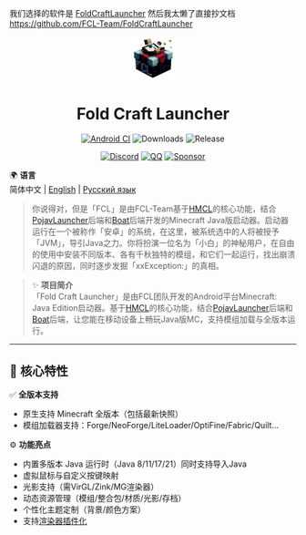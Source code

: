 我们选择的软件是
[FoldCraftLauncher](https://github.com/FCL-Team/FoldCraftLauncher)
然后我太懒了直接抄文档
https://github.com/FCL-Team/FoldCraftLauncher

<div align="center">
    <img width="75" src=".\img_app.png"></img>
</div>

<h1 align="center">Fold Craft Launcher</h1>

<div align="center">

[![Android CI](https://github.com/FCL-Team/FoldCraftLauncher/actions/workflows/main.yml/badge.svg)](https://github.com/FCL-Team/FoldCraftLauncher/actions/workflows/main.yml)
![Downloads](https://img.shields.io/github/downloads/FCL-Team/FoldCraftLauncher/total?style=flat-square&color=f18cb9)
![Release](https://img.shields.io/github/v/release/FCL-Team/FoldCraftLauncher?style=flat-square&color=f18cb9)

[![Discord](https://img.shields.io/badge/Discord-red?logo=discord&logoColor=white)](https://discord.gg/ffhvuXTwyV)
[![QQ](https://img.shields.io/badge/QQ-green)](http://qm.qq.com/cgi-bin/qm/qr?_wv=1027&k=LwxydGEvBZJnn09sXOjkQo9tuuLcYwx5&authKey=seyY5pPUCIHMWS5FqVryq926T0G2GarSXetpxxV9DJxBVt%2FPcg1vxN%2F%2FXpsCowyk&noverify=0&group_code=762054349)
[![Sponsor](https://img.shields.io/badge/sponsor-blue?logo=GitHub-Sponsors)](https://afdian.com/@tungs)

</div>

🌍 **语言**  
简体中文 | [English](./README_EN.md) | [Русский язык](./README_RU.md)

> 你说得对，但是「FCL」是由FCL-Team基于[HMCL](https://github.com/HMCL-dev/HMCL)的核心功能，结合[PojavLauncher](https://github.com/PojavLauncherTeam/PojavLauncher)后端和[Boat](https://github.com/AOF-Dev/Boat)后端开发的Minecraft Java版启动器。启动器运行在一个被称作「安卓」的系统，在这里，被系统选中的人将被授予「JVM」，导引Java之力。你将扮演一位名为「小白」的神秘用户，在自由的使用中安装不同版本、各有千秋独特的模组，和它们一起运行，找出崩溃闪退的原因，同时逐步发掘「xxException:」的真相。

> ✨ **项目简介**  
> 「Fold Craft Launcher」是由FCL团队开发的Android平台Minecraft: Java Edition启动器。基于[HMCL](https://github.com/HMCL-dev/HMCL)的核心功能，结合[PojavLauncher](https://github.com/PojavLauncherTeam/PojavLauncher)后端和[Boat](https://github.com/AOF-Dev/Boat)后端，让您能在移动设备上畅玩Java版MC，支持模组加载与全版本运行。

---

## 🚀 核心特性

✅ **全版本支持**  
- 原生支持 Minecraft 全版本（包括最新快照）
- 模组加载器支持：Forge/NeoForge/LiteLoader/OptiFine/Fabric/Quilt...

⚙️ **功能亮点**  
- 内置多版本 Java 运行时（Java 8/11/17/21）同时支持导入Java
- 虚拟鼠标与自定义按键映射
- 光影支持（需VirGL/Zink/MG渲染器）
- 动态资源管理（模组/整合包/材质/光影/存档）
- 个性化主题定制（背景/颜色方案）
- 支持[渲染器插件化](https://github.com/ShirosakiMio/FCLRendererPlugin)